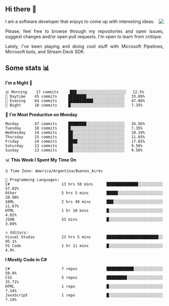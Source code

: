 ## Hi there :slightly_smiling_face:

<img src="https://github-readme-stats.vercel.app/api?username=victorgrycuk&show_icons=true&count_private=true&title_color=F7941E&icon_color=F7941E" align="right">

<p align="justify">
I am a software developer that enjoys to come up with interesting ideas.
<p/>

<p align= "justify">
Please, feel free to browse through my repositories and open issues, suggest changes and/or open pull requests. I'm open to learn from critique.
<p/>

<p align= "justify">
Lately, I've been playing and doing cool stuff with Microsoft Pipelines, Microsoft bots, and Stream Deck SDK.
<p/>

## Some stats :bar_chart:
<!--START_SECTION:waka-->
**I'm a Night 🦉** 

```text
🌞 Morning    17 commits     ███░░░░░░░░░░░░░░░░░░░░░░   12.5% 
🌆 Daytime    45 commits     ████████░░░░░░░░░░░░░░░░░   33.09% 
🌃 Evening    64 commits     ███████████░░░░░░░░░░░░░░   47.06% 
🌙 Night      10 commits     █░░░░░░░░░░░░░░░░░░░░░░░░   7.35%

```
📅 **I'm Most Productive on Monday** 

```text
Monday       47 commits     ████████░░░░░░░░░░░░░░░░░   34.56% 
Tuesday      10 commits     █░░░░░░░░░░░░░░░░░░░░░░░░   7.35% 
Wednesday    14 commits     ██░░░░░░░░░░░░░░░░░░░░░░░   10.29% 
Thursday     15 commits     ██░░░░░░░░░░░░░░░░░░░░░░░   11.03% 
Friday       24 commits     ████░░░░░░░░░░░░░░░░░░░░░   17.65% 
Saturday     13 commits     ██░░░░░░░░░░░░░░░░░░░░░░░   9.56% 
Sunday       13 commits     ██░░░░░░░░░░░░░░░░░░░░░░░   9.56%

```


📊 **This Week I Spent My Time On** 

```text
⌚︎ Time Zone: America/Argentina/Buenos_Aires

💬 Programming Languages: 
C#                       13 hrs 50 mins      ██████████████░░░░░░░░░░░   57.02% 
Other                    5 hrs 5 mins        █████░░░░░░░░░░░░░░░░░░░░   20.98% 
XAML                     2 hrs 49 mins       ███░░░░░░░░░░░░░░░░░░░░░░   11.67% 
HTML                     1 hr 10 mins        █░░░░░░░░░░░░░░░░░░░░░░░░   4.82% 
JSON                     53 mins             █░░░░░░░░░░░░░░░░░░░░░░░░   3.69%

🔥 Editors: 
Visual Studio            23 hrs 5 mins       ███████████████████████░░   95.1% 
VS Code                  1 hr 11 mins        █░░░░░░░░░░░░░░░░░░░░░░░░   4.9%

```

**I Mostly Code in C#** 

```text
C#                       7 repos             ████████████░░░░░░░░░░░░░   50.0% 
CSS                      5 repos             █████████░░░░░░░░░░░░░░░░   35.71% 
HTML                     1 repo              █░░░░░░░░░░░░░░░░░░░░░░░░   7.14% 
JavaScript               1 repo              █░░░░░░░░░░░░░░░░░░░░░░░░   7.14%

```



<!--END_SECTION:waka-->
